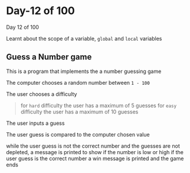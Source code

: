 # Day-12 of 100

Day 12 of 100

Learnt about the scope of a variable, `global` and `local` variables

## Guess a Number game

This is a program that implements the a number guessing game

The computer chooses a random number between `1 - 100`

The user chooses a difficulty

> for `hard` difficulty the user has a maximum of 5 guesses
> for `easy` difficulty the user has a maximum of 10 guesses

The user inputs a guess

The user guess is compared to the computer chosen value

while the user guess is not the correct number and the guesses are not depleted, a message is printed to show if the number is low or high
if the user guess is the correct number a win message is printed and the game ends
